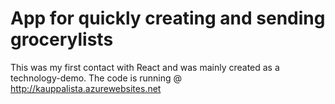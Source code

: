 # App for quickly creating and sending grocerylists
This was my first contact with React and was mainly created as a technology-demo.
The code is running @ http://kauppalista.azurewebsites.net
